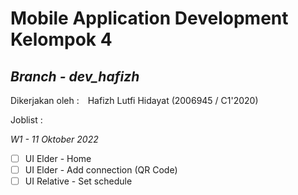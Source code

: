 # Mobile Application Development Kelompok 4

## *Branch - ***dev_hafizh****

Dikerjakan oleh :&emsp;Hafizh Lutfi Hidayat (2006945 / C1'2020)

Joblist :

*W1 - 11 Oktober 2022*
- [ ] UI Elder - Home
- [ ] UI Elder - Add connection (QR Code)
- [ ] UI Relative - Set schedule